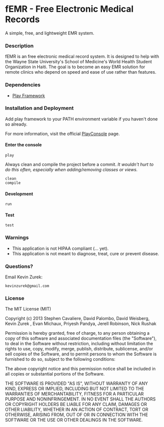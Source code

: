 # fEMR - Free Electronic Medical Records

A simple, free, and lightweight EMR system.

### Description

fEMR is an free electronic medical record system. It is designed to help with the Wayne State University's School of Medicine's World Health Student Organization in Haiti. The goal is to become an easy EMR solution for remote clinics who depend on speed and ease of use rather than features.

### Dependencies

* [Play Framework](http://www.playframework.com/)

### Installation and Deployment

Add play framework to your PATH environment variable if you haven't done so already.

For more information, visit the official [PlayConsole](http://www.playframework.com/documentation/2.1.x/PlayConsole) page.

#### Enter the console
    play

Always clean and compile the project before a commit. *It wouldn't hurt to do this often, especially when adding/removing classes or views.*

    clean
    compile

#### Development

    run

#### Test

    test

### Warnings

* This application is not HIPAA compliant (... yet).
* This application is not meant to diagnose, treat, cure or prevent disease.

### Questions?

Email Kevin Zurek:

    kevinzurek@gmail.com

### License

The MIT License (MIT)

Copyright (c) 2013 Stephen Cavaliere, David Palombo, David Weisberg, Kevin Zurek , Evan Michaux, Priyesh Pandya, Jerell Robinson, Nick Rushak

Permission is hereby granted, free of charge, to any person obtaining a copy of
this software and associated documentation files (the "Software"), to deal in
the Software without restriction, including without limitation the rights to
use, copy, modify, merge, publish, distribute, sublicense, and/or sell copies of
the Software, and to permit persons to whom the Software is furnished to do so,
subject to the following conditions:

The above copyright notice and this permission notice shall be included in all
copies or substantial portions of the Software.

THE SOFTWARE IS PROVIDED "AS IS", WITHOUT WARRANTY OF ANY KIND, EXPRESS OR
IMPLIED, INCLUDING BUT NOT LIMITED TO THE WARRANTIES OF MERCHANTABILITY, FITNESS
FOR A PARTICULAR PURPOSE AND NONINFRINGEMENT. IN NO EVENT SHALL THE AUTHORS OR
COPYRIGHT HOLDERS BE LIABLE FOR ANY CLAIM, DAMAGES OR OTHER LIABILITY, WHETHER
IN AN ACTION OF CONTRACT, TORT OR OTHERWISE, ARISING FROM, OUT OF OR IN
CONNECTION WITH THE SOFTWARE OR THE USE OR OTHER DEALINGS IN THE SOFTWARE.
